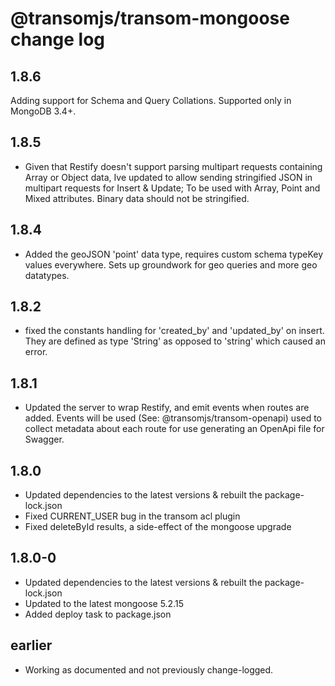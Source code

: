 # @transomjs/transom-mongoose change log

## 1.8.6
Adding support for Schema and Query Collations. Supported only in MongoDB 3.4+.

## 1.8.5
- Given that Restify doesn't support parsing multipart requests containing Array or Object data, Ive updated to allow sending stringified JSON in multipart requests for Insert & Update; To be used with Array, Point and Mixed attributes. Binary data should not be stringified.

## 1.8.4
- Added the geoJSON 'point' data type, requires custom schema typeKey values everywhere. Sets up groundwork for geo queries and more geo datatypes.

## 1.8.2
- fixed the constants handling for 'created_by' and 'updated_by' on insert. They are defined as type 'String' as opposed to 'string' which caused an error.

## 1.8.1
- Updated the server to wrap Restify, and emit events when routes are added. Events will be used (See: @transomjs/transom-openapi) used to collect metadata about each route for use generating an OpenApi file for Swagger.

## 1.8.0
- Updated dependencies to the latest versions & rebuilt the package-lock.json
- Fixed CURRENT_USER bug in the transom acl plugin
- Fixed deleteById results, a side-effect of the mongoose upgrade

## 1.8.0-0
- Updated dependencies to the latest versions & rebuilt the package-lock.json
- Updated to the latest mongoose 5.2.15
- Added deploy task to package.json

## earlier
- Working as documented and not previously change-logged.

